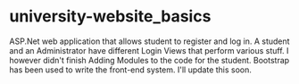 # university-website_basics
ASP.Net web application that allows student to register and log in. A student and an Administrator have different Login Views that perform various stuff. I however didn't finish Adding Modules to the code for the student. Bootstrap has been used to write the front-end system. I'll update this soon.
